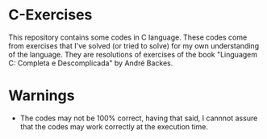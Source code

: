 # C-Exercises
This repository contains some codes in C language. These codes come from exercises that I've solved (or tried to solve) for my own understanding of the language. They are resolutions of exercises of the book "Linguagem C: Completa e Descomplicada" by André Backes.

# Warnings
- The codes may not be 100% correct, having that said, I cannnot assure that the codes may work correctly at the execution time.  
